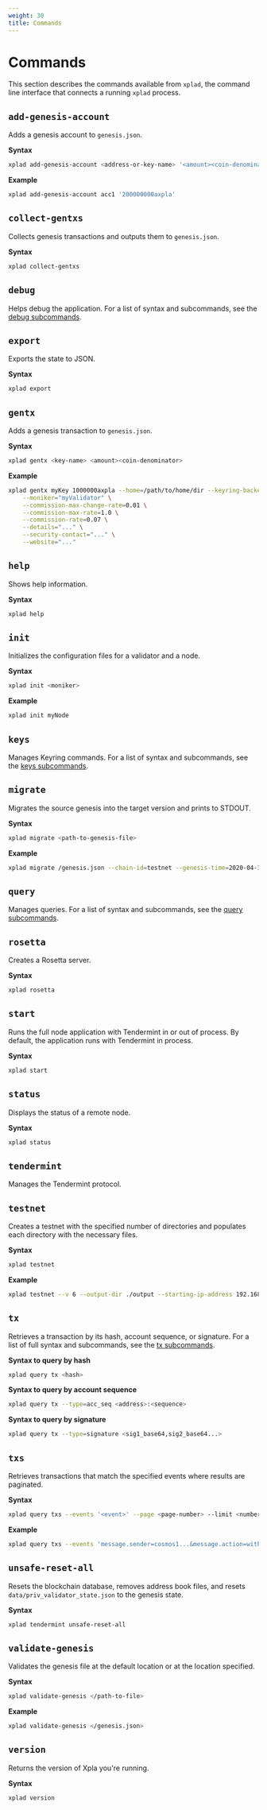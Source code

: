 ```yaml
---
weight: 30
title: Commands
---
```


# Commands

This section describes the commands available from `xplad`, the command line interface that connects a running `xplad` process.

## `add-genesis-account`

Adds a genesis account to `genesis.json`.

**Syntax**
```bash
xplad add-genesis-account <address-or-key-name> '<amount><coin-denominator>,<amount><coin-denominator>'
```

**Example**
```bash
xplad add-genesis-account acc1 '200000000axpla'
```

## `collect-gentxs`

Collects genesis transactions and outputs them to `genesis.json`.

**Syntax**
```bash
xplad collect-gentxs
```

## `debug`

Helps debug the application. For a list of syntax and subcommands, see the [debug subcommands](subcommands.md#debug-addr).

## `export`

Exports the state to JSON.

**Syntax**
```bash
xplad export
```

## `gentx`

Adds a genesis transaction to `genesis.json`.

**Syntax**
```bash
xplad gentx <key-name> <amount><coin-denominator>
```

**Example**
```bash
xplad gentx myKey 1000000axpla --home=/path/to/home/dir --keyring-backend=os --chain-id=test-chain-1 \
    --moniker="myValidator" \
    --commission-max-change-rate=0.01 \
    --commission-max-rate=1.0 \
    --commission-rate=0.07 \
    --details="..." \
    --security-contact="..." \
    --website="..."
```

## `help`

Shows help information.

**Syntax**
```bash
xplad help
```

## `init`

Initializes the configuration files for a validator and a node.

**Syntax**
```bash
xplad init <moniker>
```

**Example**
```bash
xplad init myNode
```

## `keys`

Manages Keyring commands. For a list of syntax and subcommands, see the [keys subcommands](subcommands.md#keys-add).


## `migrate`
Migrates the source genesis into the target version and prints to STDOUT.

**Syntax**
```bash
xplad migrate <path-to-genesis-file>
```

**Example**
```bash
xplad migrate /genesis.json --chain-id=testnet --genesis-time=2020-04-19T17:00:00Z --initial-height=4000
```

## `query`

Manages queries. For a list of syntax and subcommands, see the [query subcommands](subcommands.md#query-authz-grants).

## `rosetta`

Creates a Rosetta server.

**Syntax**
```bash
xplad rosetta
```

## `start`

Runs the full node application with Tendermint in or out of process. By default, the application runs with Tendermint in process.

**Syntax**
```bash
xplad start
```

## `status`

Displays the status of a remote node.

**Syntax**
```bash
xplad status
```

## `tendermint`

Manages the Tendermint protocol.

## `testnet`

Creates a testnet with the specified number of directories and populates each directory with the necessary files.

**Syntax**
```bash
xplad testnet
```

**Example**
```bash
xplad testnet --v 6 --output-dir ./output --starting-ip-address 192.168.10.2
```

## `tx`

Retrieves a transaction by its hash, account sequence, or signature. For a list of full syntax and subcommands, see the [tx subcommands](subcommands.md#tx-authz-exec).

**Syntax to query by hash**
```bash
xplad query tx <hash>
```

**Syntax to query by account sequence**
```bash
xplad query tx --type=acc_seq <address>:<sequence>
```

**Syntax to query by signature**
```bash
xplad query tx --type=signature <sig1_base64,sig2_base64...>
```

## `txs`

Retrieves transactions that match the specified events where results are paginated.

**Syntax**
```bash
xplad query txs --events '<event>' --page <page-number> --limit <number-of-results>
```

**Example**
```bash
xplad query txs --events 'message.sender=cosmos1...&message.action=withdraw_delegator_reward' --page 1 --limit 30
```

## `unsafe-reset-all`

Resets the blockchain database, removes address book files, and resets `data/priv_validator_state.json` to the genesis state.

**Syntax**
```bash
xplad tendermint unsafe-reset-all
```

## `validate-genesis`

Validates the genesis file at the default location or at the location specified.

**Syntax**
```bash
xplad validate-genesis </path-to-file>
```

**Example**
```bash
xplad validate-genesis </genesis.json>
```

## `version`

Returns the version of Xpla you're running.

**Syntax**
```bash
xplad version
```
